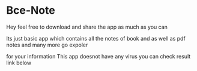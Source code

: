 # Bce-Note

Hey feel free to download and share the app as much as you can

Its just basic app which contains all the notes of book and as well as pdf notes and many more go expoler

for your information This app doesnot have any virus 
you can check result link below 

